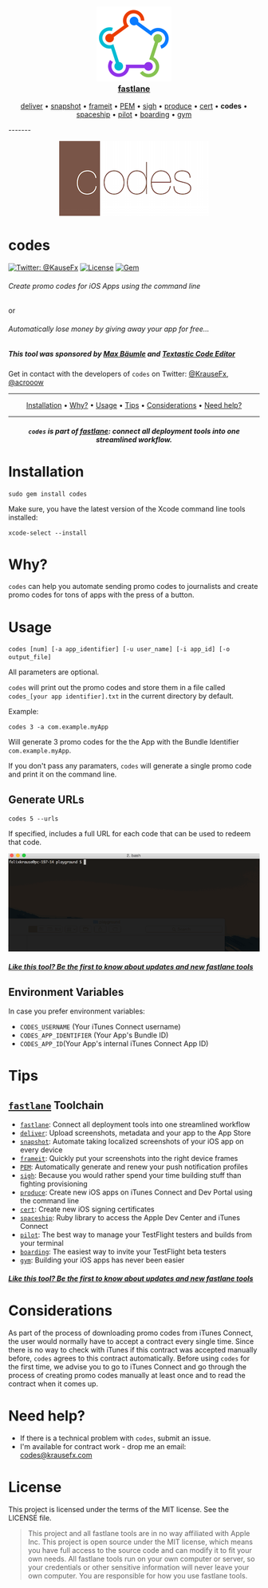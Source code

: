 <h3 align="center">
  <a href="https://github.com/KrauseFx/fastlane">
    <img src="assets/fastlane.png" width="150" />
    <br />
    fastlane
  </a>
</h3>
<p align="center">
  <a href="https://github.com/KrauseFx/deliver">deliver</a> &bull; 
  <a href="https://github.com/KrauseFx/snapshot">snapshot</a> &bull; 
  <a href="https://github.com/KrauseFx/frameit">frameit</a> &bull; 
  <a href="https://github.com/KrauseFx/pem">PEM</a> &bull; 
  <a href="https://github.com/KrauseFx/sigh">sigh</a> &bull; 
  <a href="https://github.com/KrauseFx/produce">produce</a> &bull;
  <a href="https://github.com/KrauseFx/cert">cert</a> &bull;
  <b>codes</b> &bull;
  <a href="https://github.com/fastlane/spaceship">spaceship</a> &bull;
  <a href="https://github.com/fastlane/pilot">pilot</a> &bull;
  <a href="https://github.com/fastlane/boarding">boarding</a> &bull;
  <a href="https://github.com/fastlane/gym">gym</a>
</p>
-------

<p align="center">
    <img src="assets/codes.png">
</p>

codes
============

[![Twitter: @KauseFx](https://img.shields.io/badge/contact-@KrauseFx-blue.svg?style=flat)](https://twitter.com/KrauseFx)
[![License](http://img.shields.io/badge/license-MIT-green.svg?style=flat)](https://github.com/KrauseFx/cert/blob/master/LICENSE)
[![Gem](https://img.shields.io/gem/v/codes.svg?style=flat)](http://rubygems.org/gems/codes)

###### Create promo codes for iOS Apps using the command line
or
###### Automatically lose money by giving away your app for free...


##### This tool was sponsored by [Max Bäumle](http://maxbaeumle.com) and [Textastic Code Editor](http://www.textasticapp.com)

Get in contact with the developers of `codes` on Twitter: [@KrauseFx](https://twitter.com/KrauseFx), [@acrooow](https://twitter.com/acrooow)

-------
<p align="center">
    <a href="#installation">Installation</a> &bull; 
    <a href="#why">Why?</a> &bull; 
    <a href="#usage">Usage</a> &bull; 
    <a href="#tips">Tips</a> &bull; 
    <a href="#considerations">Considerations</a> &bull; 
    <a href="#need-help">Need help?</a>
</p>

-------

<h5 align="center"><code>codes</code> is part of <a href="https://fastlane.tools">fastlane</a>: connect all deployment tools into one streamlined workflow.</h5>



# Installation
    sudo gem install codes

Make sure, you have the latest version of the Xcode command line tools installed:

    xcode-select --install

# Why?

`codes` can help you automate sending promo codes to journalists and create promo codes for tons of apps with the press of a button.

# Usage

    codes [num] [-a app_identifier] [-u user_name] [-i app_id] [-o output_file]

All parameters are optional.

`codes` will print out the promo codes and store them in a file called `codes_[your app identifier].txt` in the current directory by default.

Example:

    codes 3 -a com.example.myApp

Will generate 3 promo codes for the the App with the Bundle Identifier `com.example.myApp`. 

If you don't pass any paramaters, `codes` will generate a single promo code and print it on the command line.

## Generate URLs

    codes 5 --urls

If specified, includes a full URL for each code that can be used to redeem that code.

![assets/codes.gif](assets/codes.gif)

##### [Like this tool? Be the first to know about updates and new fastlane tools](https://tinyletter.com/krausefx)

## Environment Variables
In case you prefer environment variables:

- ```CODES_USERNAME``` (Your iTunes Connect username)
- ```CODES_APP_IDENTIFIER``` (Your App's Bundle ID)
- ```CODES_APP_ID```(Your App's internal iTunes Connect App ID)

# Tips

## [`fastlane`](https://fastlane.tools) Toolchain

- [`fastlane`](https://fastlane.tools): Connect all deployment tools into one streamlined workflow
- [`deliver`](https://github.com/KrauseFx/deliver): Upload screenshots, metadata and your app to the App Store
- [`snapshot`](https://github.com/KrauseFx/snapshot): Automate taking localized screenshots of your iOS app on every device
- [`frameit`](https://github.com/KrauseFx/frameit): Quickly put your screenshots into the right device frames
- [`PEM`](https://github.com/KrauseFx/pem): Automatically generate and renew your push notification profiles
- [`sigh`](https://github.com/KrauseFx/sigh): Because you would rather spend your time building stuff than fighting provisioning
- [`produce`](https://github.com/KrauseFx/produce): Create new iOS apps on iTunes Connect and Dev Portal using the command line
- [`cert`](https://github.com/KrauseFx/cert): Create new iOS signing certificates
- [`spaceship`](https://github.com/fastlane/spaceship): Ruby library to access the Apple Dev Center and iTunes Connect
- [`pilot`](https://github.com/fastlane/pilot): The best way to manage your TestFlight testers and builds from your terminal
- [`boarding`](https://github.com/fastlane/boarding): The easiest way to invite your TestFlight beta testers
- [`gym`](https://github.com/fastlane/gym): Building your iOS apps has never been easier

##### [Like this tool? Be the first to know about updates and new fastlane tools](https://tinyletter.com/krausefx)

# Considerations
As part of the process of downloading promo codes from iTunes Connect, the user would normally have to accept a contract every single time. Since there is no way to check with iTunes if this contract was accepted manually before, `codes` agrees to this contract automatically. Before using `codes` for the first time, we advise you to go to iTunes Connect and go through the process of creating promo codes manually at least once and to read the contract when it comes up.

# Need help?
- If there is a technical problem with ```codes```, submit an issue.
- I'm available for contract work - drop me an email: codes@krausefx.com

# License
This project is licensed under the terms of the MIT license. See the LICENSE file.

> This project and all fastlane tools are in no way affiliated with Apple Inc. This project is open source under the MIT license, which means you have full access to the source code and can modify it to fit your own needs. All fastlane tools run on your own computer or server, so your credentials or other sensitive information will never leave your own computer. You are responsible for how you use fastlane tools.
